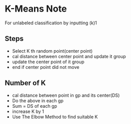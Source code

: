 # K-Means Note

For unlabeled classification by inputting (k)1

## Steps

- Select K th random point(center point)
- cal distance between center point and update it group
- update the center point of it group
- end if center point did not move

## Number of K

- cal distance between point in gp and its center(DS)
- Do the above in each gp
- Sum = DS of each gp
- increase K by 1
- Use The Elbow Method to find suitable K
